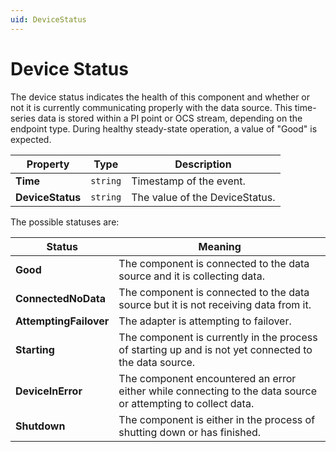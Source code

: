 ```yaml
---
uid: DeviceStatus
---
```


# Device Status

The device status indicates the health of this component and whether or not it is currently communicating properly with the data source. This time-series data is stored within a PI point or OCS stream, depending on the endpoint type. During healthy steady-state operation, a value of "Good" is expected.

| Property                          | Type                                 | Description                    |
|-----------------------------------|--------------------------------------|--------------------------------|
| **Time**                          | `string`                               | Timestamp of the event.        |
| **DeviceStatus**                  | `string`                               | The value of the DeviceStatus. |

The possible statuses are:

| Status                            | Meaning                               |
|-----------------------------------|---------------------------------------|
| **Good**                          | The component is connected to the data source and it is collecting data. |
| **ConnectedNoData**               | The component is connected to the data source but it is not receiving data from it. |
| **AttemptingFailover**            | The adapter is attempting to failover. |
| **Starting**                      | The component is currently in the process of starting up and is not yet connected to the data source. |
| **DeviceInError**                 | The component encountered an error either while connecting to the data source or attempting to collect data. |
| **Shutdown**                      | The component is either in the process of shutting down or has finished. |
